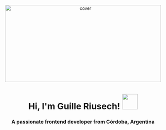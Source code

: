 <div align="center">
<img width="100%" height = "250px" src="https://i.ibb.co/hLfWrtK/Banner.png" alt="cover" />
</div>
<h1 align="center">Hi, I'm Guille Riusech! <img src="https://media.giphy.com/media/jiqyXvkHQzEBy/giphy.gif" width="50"></h1>
<h3 align="center">A passionate frontend developer from Córdoba, Argentina</h3>
